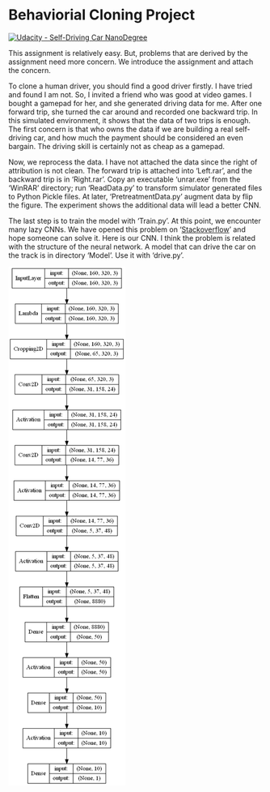 # Behaviorial Cloning Project

[![Udacity - Self-Driving Car NanoDegree](https://s3.amazonaws.com/udacity-sdc/github/shield-carnd.svg)](http://www.udacity.com/drive)


This assignment is relatively easy. But, problems that are derived by the assignment need more concern. We introduce the assignment and attach the concern. 

To clone a human driver, you should find a good driver firstly. I have tried and found I am not. So, I invited a friend who was good at video games. I bought a gamepad for her, and she generated driving data for me. After one forward trip, she turned the car around and recorded one backward trip. In this simulated environment, it shows that the data of two trips is enough. The first concern is that who owns the data if we are building a real self-driving car, and how much the payment should be considered an even bargain. The driving skill is certainly not as cheap as a gamepad.

Now, we reprocess the data. I have not attached the data since the right of attribution is not clean. The forward trip is attached into ‘Left.rar’, and the backward trip is in ‘Right.rar’. Copy an executable ‘unrar.exe’ from the ‘WinRAR’ directory; run ‘ReadData.py’ to transform simulator generated files to Python Pickle files. At later, ‘PretreatmentData.py’ augment data by flip the figure. The experiment shows the additional data will lead a better CNN.

The last step is to train the model with ‘Train.py’. At this point, we encounter many lazy CNNs. We have opened this problem on ‘[Stackoverflow](https://stackoverflow.com/questions/47846824/how-to-prevent-a-lazy-convolutional-neural-network)’ and hope someone can solve it. Here is our CNN. I think the problem is related with the structure of the neural network. A model that can drive the car on the track is in directory ‘Model’. Use it with ‘drive.py’. 

![image](./Figs/Dmodel.png)